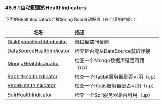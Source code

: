 ### 46.6.1 自动配置的HealthIndicators

下面的HealthIndicators会被Spring Boot自动配置（在合适的时候）：

|名称|描述|
|----|:-----|
|[DiskSpaceHealthIndicator](http://github.com/spring-projects/spring-boot/tree/master/spring-boot-actuator/src/main/java/org/springframework/boot/actuate/health/DiskSpaceHealthIndicator.java)|低磁盘空间检测|
|[DataSourceHealthIndicator](http://github.com/spring-projects/spring-boot/tree/master/spring-boot-actuator/src/main/java/org/springframework/boot/actuate/health/DataSourceHealthIndicator.java)|检查是否能从DataSource获取连接|
|[MongoHealthIndicator](http://github.com/spring-projects/spring-boot/tree/master/spring-boot-actuator/src/main/java/org/springframework/boot/actuate/health/MongoHealthIndicator.java)|检查一个Mongo数据库是否可用（up）|
|[RabbitHealthIndicator](http://github.com/spring-projects/spring-boot/tree/master/spring-boot-actuator/src/main/java/org/springframework/boot/actuate/health/RabbitHealthIndicator.java)|检查一个Rabbit服务器是否可用（up）|
|[RedisHealthIndicator](http://github.com/spring-projects/spring-boot/tree/master/spring-boot-actuator/src/main/java/org/springframework/boot/actuate/health/RedisHealthIndicator.java)|检查一个Redis服务器是否可用（up）|
|[SolrHealthIndicator](http://github.com/spring-projects/spring-boot/tree/master/spring-boot-actuator/src/main/java/org/springframework/boot/actuate/health/SolrHealthIndicator.java)|检查一个Solr服务器是否可用（up）|
